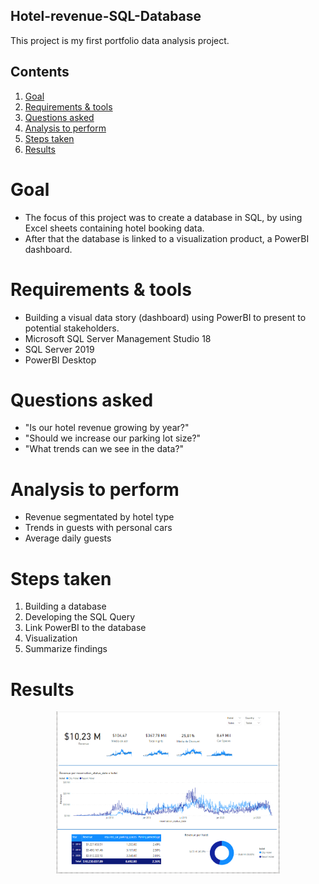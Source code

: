 ## Hotel-revenue-SQL-Database

This project is my first portfolio data analysis project. 

## Contents
1. [Goal](#goal)
2. [Requirements & tools](#requirements)
3. [Questions asked](#Questions-asked)
4. [Analysis to perform](#Analysis-perform)
5. [Steps taken](#Steps-taken)
6. [Results](#Results)


# Goal
* The focus of this project was to create a database in SQL, by using Excel sheets containing hotel booking data.
* After that the database is linked to a visualization product, a PowerBI dashboard.

# Requirements & tools
* Building a visual data story (dashboard) using PowerBI to present to potential stakeholders.
* Microsoft SQL Server Management Studio 18
* SQL Server 2019
* PowerBI Desktop 

# Questions asked
* "Is our hotel revenue growing by year?"
* "Should we increase our parking lot size?"
* "What trends can we see in the data?"

# Analysis to perform
* Revenue segmentated by hotel type
* Trends in guests with personal cars
* Average daily guests

# Steps taken
1. Building a database
2. Developing the SQL Query
3. Link PowerBI to the database
4. Visualization
5. Summarize findings

# Results 
<p align="center">
    <img src="pbi_hoteldash.PNG" width="360">
</p>
